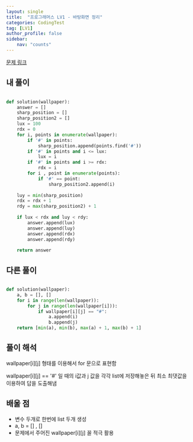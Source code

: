 ```yaml
---
layout: single
title:  "프로그래머스 LV1 - 바탕화면 정리"
categories: CodingTest
tag: [LV1]
author_profile: false
sidebar: 
    nav: "counts"
---
```


[문제 링크](https://school.programmers.co.kr/learn/courses/30/lessons/161990)

## 내 풀이

```python

def solution(wallpaper):
    answer = []
    sharp_position = []
    sharp_position2 = []
    lux = 100
    rdx = 0
    for i, points in enumerate(wallpaper):
        if '#' in points:
            sharp_position.append(points.find('#'))
        if '#' in points and i <= lux:
            lux = i      
        if '#' in points and i >= rdx:
            rdx = i
        for i , point in enumerate(points):
            if '#' == point:
                sharp_position2.append(i)
                
    luy = min(sharp_position)
    rdx = rdx + 1
    rdy = max(sharp_position2) + 1
    
    if lux < rdx and luy < rdy:          
        answer.append(lux)  
        answer.append(luy)
        answer.append(rdx)
        answer.append(rdy)
    
    return answer

```

## 다른 풀이

```python

def solution(wallpaper):
    a, b = [], []
    for i in range(len(wallpaper)):
        for j in range(len(wallpaper[i])):
            if wallpaper[i][j] == "#":
                a.append(i)
                b.append(j)
    return [min(a), min(b), max(a) + 1, max(b) + 1]

```

## 풀이 해석

wallpaper[i][j] 형태를 이용해서 
for 문으로 표현함

wallpaper[i][j] == '#' 일 때의 i값과 j 값을 각각 list에 저장해놓은 뒤
최소 최댓값을 이용하여 답을 도출해냄


## 배울 점

- 변수 두개로 한번에 list 두개 생성
- a, b = [] , []
- 문제에서 주어진 wallpaper[i][j] 꼴 적극 활용
